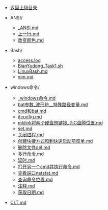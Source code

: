 - [返回上级目录](../)

- ANSI/
    - [_ANSI.md](_ANSI.md)
    - [上一行.md](上一行.md)
    - [改变颜色.md](改变颜色.md)
- Bash/
    - [access.log](access.log)
    - [BianYudong_Task1.sh](BianYudong_Task1.sh)
    - [LinuxBash.md](LinuxBash.md)
    - [vim.md](vim.md)
- windows命令/
    - [_windows命令.md](_windows命令.md)
    - [bat参数_波形符__特殊路径变量.md](bat参数_波形符__特殊路径变量.md)
    - [cmd和bat.md](cmd和bat.md)
    - [ifconfig.md](ifconfig.md)
    - [mklink将两个硬盘想链接_为C盘腾位置.md](mklink将两个硬盘想链接_为C盘腾位置.md)
    - [set.md](set.md)
    - [关闭进程.md](关闭进程.md)
    - [创建快捷方式和到快速启动项菜单.md](创建快捷方式和到快速启动项菜单.md)
    - [删除文件del.md](删除文件del.md)
    - [多行命令.md](多行命令.md)
    - [延时.md](延时.md)
    - [打开另一个cmd并执行命令.md](打开另一个cmd并执行命令.md)
    - [查看端口netstat.md](查看端口netstat.md)
    - [查询命令位置.md](查询命令位置.md)
    - [注释.md](注释.md)
    - [获取日期.md](获取日期.md)
- [CLT.md](CLT.md)